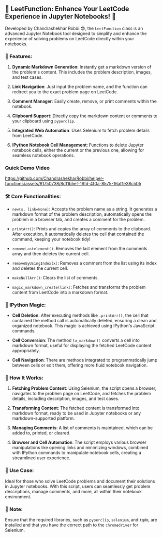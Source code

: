 ## 📌 LeetFunction: Enhance Your LeetCode Experience in Jupyter Notebooks! 🚀

Developed by Chandrashekhar Robbi 😎, the `LeetFunction` class is an advanced Jupyter Notebook tool designed to simplify and enhance the experience of solving problems on LeetCode directly within your notebooks.

### 🌟 Features:

1. **Dynamic Markdown Generation**: Instantly get a markdown version of the problem's content. This includes the problem description, images, and test cases.

2. **Link Navigation**: Just input the problem name, and the function can redirect you to the exact problem page on LeetCode.

3. **Comment Manager**: Easily create, remove, or print comments within the notebook.

4. **Clipboard Support**: Directly copy the markdown content or comments to your clipboard using `pyperclip`.

5. **Integrated Web Automation**: Uses Selenium to fetch problem details from LeetCode.

6. **IPython Notebook Cell Management**: Functions to delete Jupyter notebook cells, either the current or the previous one, allowing for seamless notebook operations.

### Quick Demo Video

https://github.com/ChandrashekharRobbi/helper-functions/assets/91750738/8c11b5ef-16fd-4f0a-8575-16af1e38c505
### 🛠 Core Functionalities:

- `new(s, link=None)`: Accepts the problem name as a string. It generates a markdown format of the problem description, automatically opens the problem in a browser tab, and creates a comment for the problem.

- `printArr()`: Prints and copies the array of comments to the clipboard. After execution, it automatically deletes the cell that contained the command, keeping your notebook tidy!

- `removeLastelement()`: Removes the last element from the comments array and then deletes the current cell.

- `removeByUsingIndex(x)`: Removes a comment from the list using its index and deletes the current cell.

- `makeNullArr()`: Clears the list of comments.

- `magic_markdown_create(link)`: Fetches and transforms the problem content from LeetCode into a markdown format.

### 🎩 IPython Magic:

- **Cell Deletion**: After executing methods like `.printArr()`, the cell that contained the method call is automatically deleted, ensuring a clean and organized notebook. This magic is achieved using IPython's JavaScript commands.

- **Cell Conversion**: The method `to_markdown()` converts a cell into markdown format, useful for displaying the fetched LeetCode content appropriately.

- **Cell Navigation**: There are methods integrated to programmatically jump between cells or edit them, offering more fluid notebook navigation.

### 🧐 How It Works:

1. **Fetching Problem Content**: Using Selenium, the script opens a browser, navigates to the problem page on LeetCode, and fetches the problem details, including description, images, and test cases.

2. **Transforming Content**: The fetched content is transformed into markdown format, ready to be used in Jupyter notebooks or any markdown-supported platform.

3. **Managing Comments**: A list of comments is maintained, which can be added to, printed, or cleared.

4. **Browser and Cell Automation**: The script employs various browser manipulations like opening links and minimizing windows, combined with IPython commands to manipulate notebook cells, creating a streamlined user experience.

### 💼 Use Case:

Ideal for those who solve LeetCode problems and document their solutions in Jupyter notebooks. With this script, users can seamlessly get problem descriptions, manage comments, and more, all within their notebook environment.

### 🔐 Note:

Ensure that the required libraries, such as `pyperclip`, `selenium`, and `tqdm`, are installed and that you have the correct path to the `chromedriver` for Selenium.


